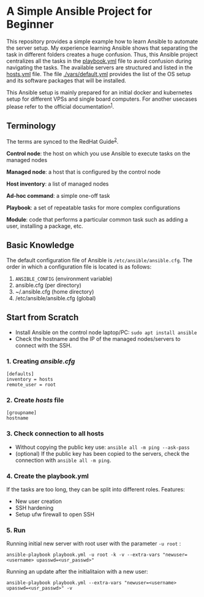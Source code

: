 # A Simple Ansible Project for Beginner

This repository provides a simple example how to learn Ansible to automate the server setup. My experience learning Ansible shows that separating the task in different folders creates a huge confusion. Thus, this Ansible project centralizes all the tasks in the [playbook.yml](./playbook.yml) file to avoid confusion during navigating the tasks. The available servers are structured and listed in the [hosts.yml](./hosts.yml) file. The file [./vars/default.yml](./vars/default.yml) provides the list of the OS setup and its software packages that will be installed.

This Ansible setup is mainly prepared for an initial docker and kubernetes setup for different VPSs and single board computers. For another usecases please refer to the official documentation<sup>[1]</sup>.

## Terminology 

The terms are synced to the RedHat Guide<sup>[2]</sup>.

**Control node**: the host on which you use Ansible to execute tasks on the managed nodes

**Managed node**: a host that is configured by the control node

**Host inventory**: a list of managed nodes

**Ad-hoc command**: a simple one-off task

**Playbook**: a set of repeatable tasks for more complex configurations

**Module**: code that performs a particular common task such as adding a user, installing a package, etc.

## Basic Knowledge

The default configuration file of Ansible is `/etc/ansible/ansible.cfg`. The order in which a configuration file is located is as follows:

1. `ANSIBLE_CONFIG` (environment variable)
2. ansible.cfg (per directory)
3. ~/.ansible.cfg (home directory)
4. /etc/ansible/ansible.cfg (global)

## Start from Scratch

* Install Ansible on the control node laptop/PC: `sudo apt install ansible`
* Check the hostname and the IP of the managed nodes/servers to connect with the SSH.

### 1. Creating *ansible.cfg*

```
[defaults]
inventory = hosts
remote_user = root
```

### 2. Create *hosts* file

```
[groupname]
hostname
```
### 3. Check connection to all hosts

* Without copying the public key use: `ansible all -m ping --ask-pass`
* (optional) If the public key has been copied to the servers, check the connection with `ansible all -m ping`. 
 

### 4. Create the playbook.yml

If the tasks are too long, they can be split into different roles.
Features:
* New user creation
* SSH hardening
* Setup ufw firewall to open SSH

### 5. Run

Running initial new server with root user with the parameter `-u root` :

```
ansible-playbook playbook.yml -u root -k -v --extra-vars "newuser=<username> upasswd=<usr_passwd>"
```

Running an update after the initialitaion with a new user:
```
ansible-playbook playbook.yml --extra-vars "newuser=<username> upasswd=<usr_passwd>" -v
```

[//]: # (References)
[1]: https://docs.ansible.com/ansible/latest/user_guide/index.html
[2]: https://www.redhat.com/en/blog/system-administrators-guide-getting-started-ansible-fast?extIdCarryOver=true&sc_cid=701f2000001OH7YAAW